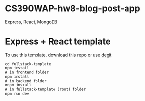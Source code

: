 # CS390WAP-hw8-blog-post-app

Express, React, MongoDB

# Express + React template

To use this template, download this repo or use [degit](https://npm.im/degit)


```
cd fullstack-template
npm install
# in frontend folder 
npm install
# in backend folder
#npm install
# in fullstack-template (root) folder
npm run dev

```
